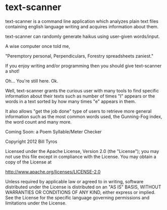 text-scanner
============

text-scanner is a command line application which analyzes plain text files containing english language writing and acquires information about them.

text-scanner can randomly generate haikus using user-given words/input.

A wise computer once told me,

"Peremptory personal,
 Perpendiculars,
 Forestry spreadsheets zaniest."

If you enjoy writing and/or programming then you should give text-scanner a shot!


Oh... You're still here. Ok.

Well, text-scanner grants the curious user with many tools to find specific information about their texts such as number of times "I" appears or the words in a text sorted by how many times "e" appears in them.

It also allows "get the job done" type of users to retrieve more general information such as the most common words used, the Gunning-Fog index, the word count and many more.


Coming Soon: a Poem Syllable/Meter Checker


Copyright 2012 Bill Tyros

Licensed under the Apache License, Version 2.0 (the "License");
you may not use this file except in compliance with the License.
You may obtain a copy of the License at

   http://www.apache.org/licenses/LICENSE-2.0

Unless required by applicable law or agreed to in writing, software
distributed under the License is distributed on an "AS IS" BASIS,
WITHOUT WARRANTIES OR CONDITIONS OF ANY KIND, either express or implied.
See the License for the specific language governing permissions and
limitations under the License.